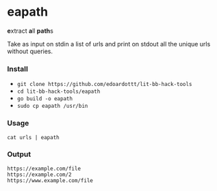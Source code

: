 # eapath

**e**xtract **a**ll **path**s

Take as input on stdin a list of urls and print on stdout all the unique urls without queries.

### Install

- `git clone https://github.com/edoardottt/lit-bb-hack-tools`
- `cd lit-bb-hack-tools/eapath`
- `go build -o eapath`
- `sudo cp eapath /usr/bin`

### Usage

`cat urls | eapath`

### Output

```
https://example.com/file
https://example.com/2
https://www.example.com/file
```
